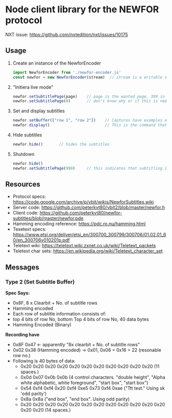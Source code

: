 # Node client library for the NEWFOR protocol
NXT issue: https://github.com/nxtedition/nxt/issues/10175

## Usage

1. Create an instance of the NewforEncoder
    ```javascript
    import NewforEncoder from './newfor-encoder.js'
    const newfor = new NewforEncoder(stream)  // stream is a writable stream
    ```

2. "Initiera live mode"
    ```javascript
    newfor.setSubtitlePage(page)    // page is the wanted page, 399 in the captures
    newfor.setSubtitlePage(0)       // don't know why or if this is needed
    ```

3. Set and display subtitles
    ```javascript
    newfor.setBuffer(["row 1", "row 2"])    // Captures have examples of 1 or 2 rows. Word wrapping should be done before passing the rows to the encoder. Rows should not be longer that 35 characters
    newfor.display()                        // This is the command that actually displays the set buffer
    ```

4. Hide subtitles
    ```javascript
    newfor.hide()       // hides the subtitles
    ```

5. Shutdown
    ```javascript
    newfor.hide() 
    newfor.setSubtitlePage(999)     // this indicates that subtitling is to be terminated
    ```

## Resources
* Protocol specs: https://code.google.com/archive/p/vbit/wikis/NewforSubtitles.wiki
* Server code: https://github.com/peterkvt80/vbit2/blob/master/newfor.h
* Client code: https://github.com/peterkvt80/newfor-subtitles/blob/master/newfor.pde
* Hamming encoding reference: https://pdc.ro.nu/hamming.html
* Texetext specs: https://www.etsi.org/deliver/etsi_en/300700_300799/300706/01.02.01_60/en_300706v010201p.pdf
* Teletext wiki: https://teletext.wiki.zxnet.co.uk/wiki/Teletext_packets
* Teletext char sets: https://en.wikipedia.org/wiki/Teletext_character_set


## Messages

### Type 2 (Set Subtitle Buffer)

__Spec Says:__
* 0x8F, 8 x Clearbit + No. of subtitle rows
* Hamming encoded
* Each row of subtitle information consists of:
* top 4 bits of row No, bottom Top 4 bits of row No, 40 data bytes
* Hamming Encoded (Binary)

__Recording have__
* 0x8F 0x47 <- apparently "8x clearbit + No. of subtitle rows"
* 0x02 0x38 (Hamming encoded) -> 0x01, 0x06 = 0x16 = 22 (resonable row no.)
* Following is 40 bytes of data:
    * 0x20 0x20 0x20 0x20 0x20 0x20 0x20 0x20 0x20 0x20 0x20 (11 spaces.)
    * 0x0d 0x07 0x0b 0x0b (4 control characters. "double height", "Alpha white alphabetic, white foreground", "start box", "start box")
    * 0x54 0xf4 0xf4 0x20 0xf4 0xe5 0x73 0xf4 0xae ("Ttt test." Using sk 'odd parity')
    * 0x8a 0x8a ("end box", "end box". Using odd parity)
    * 0x20 0x20 0x20 0x20 0x20 0x20 0x20 0x20 0x20 0x20 0x20 0x20 0x20 0x20 (14 spaces.)